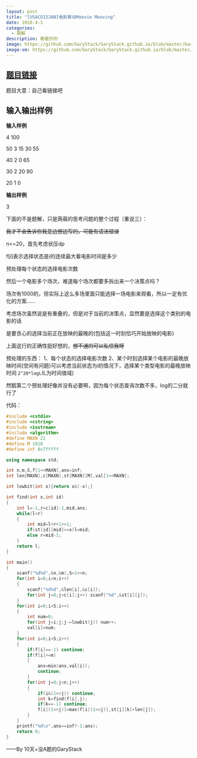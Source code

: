 ```yaml
---
layout: post
title: "[USACO15JAN]电影移动Moovie Mooving"
date: 2018-4-1
categories:
  - 题解
description: 都是抄的
image: https://github.com/GaryStack/GaryStack.github.io/blob/master/background/%E6%9D%82/timg%20(4).jpg?raw=true
image-sm: https://github.com/GaryStack/GaryStack.github.io/blob/master/background/%E6%9D%82/timg%20(4).jpg?raw=true
---
```



## [ 题目链接](https://www.luogu.org/problemnew/show/P3118)

题目大意：自己看链接吧

## 输入输出样例

**输入样例**

4 100 

50 3 15 30 55 

40 2 0 65 

30 2 20 90 

20 1 0 

**输出样例**

3

下面的不是题解，只是蒟蒻的思考问题的整个过程（重说三）：

~~我才不会告诉你我是边想边写的，可能有语法错误~~

n<=20，首先考虑状压dp

f[i]表示选择状态是i的连续最大看电影时间是多少

预处理每个状态的选择电影次数

然后一个电影多个场次，难道每个场次都要多拆出来一个决策点吗？

场次有1000的，但实际上这么多场里面只能选择一场电影来观看，所以一定有优化的方案……

考虑场次虽然说是有重叠的，但是对于当前的决策点，显然要是选择这个类别的电影的话

是要贪心的选择当前正在放映的最晚的(包括这一时刻恰巧开始放映的电影)

上面这行的正确性挺好想的，~~想不通的可以私信我呀~~

预处理的东西：
1、每个状态的选择电影次数
2、某个时刻选择某个电影的最晚放映时间(空间有问题)可以考虑当前状态为i的情况下，选择某个类型电影的最晚放映时间 `2^20*logL`(L为时间值域)

然鹅第二个预处理好像并没有必要啊，因为每个状态查询次数不多，log的二分就行了

代码：

```cpp
#include <cstdio>
#include <cstring>
#include <iostream>
#include <algorithm>
#define MAXN 22
#define M 1010
#define inf 0x7fffff

using namespace std;

int n,m,S,f[1<<MAXN],ans=inf;
int len[MAXN],c[MAXN],st[MAXN][M],val[1<<MAXN];

int lowbit(int x){return x&(-x);}

int find(int x,int id)
{
	int l=-1,r=c[id]-1,mid,ans;
	while(l<r)
	{
		int mid=l+r+1>>1;
		if(st[id][mid]<=x)l=mid;
		else r=mid-1;
	}
	return l;
}

int main()
{
	scanf("%d%d",&n,&m),S=1<<n;
	for(int i=0;i<n;i++)
	{
		scanf("%d%d",&len[i],&c[i]);
		for(int j=0;j<c[i];j++) scanf("%d",&st[i][j]);
	}
	for(int i=0;i<S;i++)
	{
		int num=0;
		for(int j=i;j;j-=lowbit(j)) num++;
		val[i]=num;
	}
	for(int i=0;i<S;i++)
	{
		if(f[i]==-1) continue;
		if(f[i]>=m)
		{
			ans=min(ans,val[i]);
			continue;
		}
		for(int j=0;j<n;j++)
		{
			if(i&(1<<j)) continue;
			int k=find(f[i],j);
			if(k==-1) continue;
			f[i|(1<<j)]=max(f[i|(1<<j)],st[j][k]+len[j]);
		}
	}
	printf("%d\n",ans==inf?-1:ans);
	return 0;
}
```

——By 10天+没A题的GaryStack

